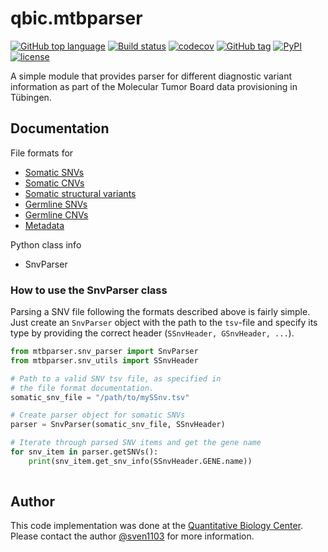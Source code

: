 # qbic.mtbparser

[![GitHub top language](https://img.shields.io/github/languages/top/qbicsoftware/qbic.mtbparser.svg)]()
[![Build status](https://travis-ci.org/qbicsoftware/qbic.mtbparser.svg?branch=master)](https://travis-ci.org/master/qbic.mtbparser/)
[![codecov](https://codecov.io/gh/qbicsoftware/qbic.mtbparser/branch/master/graph/badge.svg)](https://codecov.io/gh/qbicsoftware/qbic.mtbparser/)
[![GitHub tag](https://img.shields.io/github/release/qbicsoftware/qbic.mtbparser/all.svg)](https://github.com/qbicsoftware/qbic.mtbparser/releases)
[![PyPI](https://img.shields.io/pypi/v/mtbparser.svg)](https://pypi.python.org/pypi/mtbparser/0.2)
[![license](https://img.shields.io/github/license/qbicsoftware/qbic.mtbparser.svg)]() 

A simple module that provides parser for different diagnostic variant information as part of the Molecular Tumor Board data provisioning in Tübingen.

## Documentation

File formats for
* [Somatic SNVs](./docs/somatic_snvs.md)
* [Somatic CNVs](./docs/cnvs.md)
* [Somatic structural variants](./docs/structural_variants.md)
* [Germline SNVs](./docs/germline_snvs.md)
* [Germline CNVs](./docs/cnvs.md)
* [Metadata](./docs/metadata.md)

Python class info
* SnvParser

### How to use the SnvParser class

Parsing a SNV file following the formats described above is fairly simple. Just create an ``SnvParser`` object with the path to the ``tsv``-file and specify its type by providing the correct header (``SSnvHeader, GSnvHeader, ...``).

```python
from mtbparser.snv_parser import SnvParser
from mtbparser.snv_utils import SSnvHeader

# Path to a valid SNV tsv file, as specified in
# the file format documentation.
somatic_snv_file = "/path/to/mySSnv.tsv"

# Create parser object for somatic SNVs
parser = SnvParser(somatic_snv_file, SSnvHeader)

# Iterate through parsed SNV items and get the gene name
for snv_item in parser.getSNVs():
    print(snv_item.get_snv_info(SSnvHeader.GENE.name))
    
```


## Author
This code implementation was done at the [Quantitative Biology Center](http://qbic.life). Please contact the author [@sven1103](https://github.com/sven1103) for more information.
